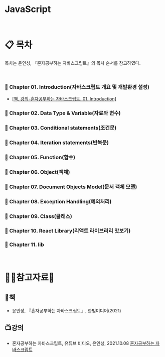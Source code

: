 # JavaScript

<br/>

# :clipboard: 목차 
목차는 윤인성, 『혼자공부하는 자바스크립트』의 목차 순서를 참고하였다.

<br/>

### :page_facing_up: Chapter 01. Introduction(자바스크립트 개요 및 개발환경 설정)
  * [[책, 강의-혼자공부하는 자바스크립트. 01. Introduction]](https://github.com/ggoggoma/TIL/blob/main/JavaScript/Chapter%2001.%20Introduction/01.%20introduction.md)
### :page_facing_up: Chapter 02. Data Type & Variable(자료와 변수)
### :page_facing_up: Chapter 03. Conditional statements(조건문)
### :page_facing_up: Chapter 04. Iteration statements(반복문)
### :page_facing_up: Chapter 05. Function(함수)
### :page_facing_up: Chapter 06. Object(객체)
### :page_facing_up: Chapter 07. Document Objects Model(문서 객체 모델)
### :page_facing_up: Chapter 08. Exception Handling(예외처리)
### :page_facing_up: Chapter 09. Class(클래스)
### :page_facing_up: Chapter 10. React Library(리액트 라이브러리 맛보기)
### :page_facing_up: Chapter 11. lib

<br/>

# :ok_woman:참고자료:bow:

## :book:책
* 윤인성, 『혼자공부하는 자바스크립트』, 한빛미디어(2021)

## :tv:강의
* 혼자공부하는 자바스크립트, 유튜브 비디오, 윤인성, 2021.10.08 [혼자공부하는 자바스크립트](https://www.youtube.com/playlist?list=PLBXuLgInP-5kxpAKy2DNXoebCse2grHjl)
